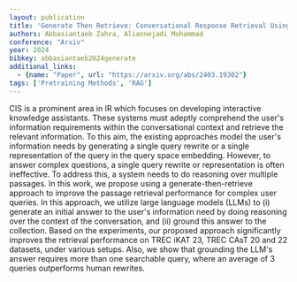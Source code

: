 ```yaml
---
layout: publication
title: 'Generate Then Retrieve: Conversational Response Retrieval Using Llms As Answer And Query Generators'
authors: Abbasiantaeb Zahra, Aliannejadi Mohammad
conference: "Arxiv"
year: 2024
bibkey: abbasiantaeb2024generate
additional_links:
  - {name: "Paper", url: "https://arxiv.org/abs/2403.19302"}
tags: ['Pretraining Methods', 'RAG']
---
```

CIS is a prominent area in IR which focuses on developing interactive knowledge assistants. These systems must adeptly comprehend the user's information requirements within the conversational context and retrieve the relevant information. To this aim, the existing approaches model the user's information needs by generating a single query rewrite or a single representation of the query in the query space embedding. However, to answer complex questions, a single query rewrite or representation is often ineffective. To address this, a system needs to do reasoning over multiple passages. In this work, we propose using a generate-then-retrieve approach to improve the passage retrieval performance for complex user queries. In this approach, we utilize large language models (LLMs) to (i) generate an initial answer to the user's information need by doing reasoning over the context of the conversation, and (ii) ground this answer to the collection. Based on the experiments, our proposed approach significantly improves the retrieval performance on TREC iKAT 23, TREC CAsT 20 and 22 datasets, under various setups. Also, we show that grounding the LLM's answer requires more than one searchable query, where an average of 3 queries outperforms human rewrites.
